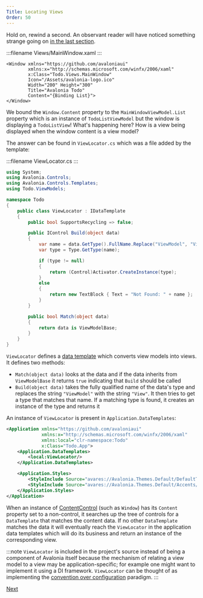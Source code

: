 ```yaml
---
Title: Locating Views
Order: 50
---
```


Hold on, rewind a second. An observant reader will have noticed something strange going on
[in the last section](/docs/tutorial/wiring-up-views#update-mainwindow).

:::filename
Views/MainWindow.xaml
:::
```xml{8}
<Window xmlns="https://github.com/avaloniaui"
        xmlns:x="http://schemas.microsoft.com/winfx/2006/xaml"
        x:Class="Todo.Views.MainWindow"
        Icon="/Assets/avalonia-logo.ico"
        Width="200" Height="300"
        Title="Avalonia Todo"
        Content="{Binding List}">
</Window>
```

We bound the `Window.Content` property to the `MainWindowViewModel.List` property which is an
instance of `TodoListViewModel` but the window is displaying a `TodoListView`! What's happening
here? How is a view being displayed when the window content is a view model?

The answer can be found in `ViewLocator.cs` which was a file added by the template:

:::filename
ViewLocator.cs
:::
```csharp
using System;
using Avalonia.Controls;
using Avalonia.Controls.Templates;
using Todo.ViewModels;

namespace Todo
{
    public class ViewLocator : IDataTemplate
    {
        public bool SupportsRecycling => false;

        public IControl Build(object data)
        {
            var name = data.GetType().FullName.Replace("ViewModel", "View");
            var type = Type.GetType(name);

            if (type != null)
            {
                return (Control)Activator.CreateInstance(type);
            }
            else
            {
                return new TextBlock { Text = "Not Found: " + name };
            }
        }

        public bool Match(object data)
        {
            return data is ViewModelBase;
        }
    }
}
```

`ViewLocator` defines a [data template](/docs/templates/datatemplate) which converts view models
into views. It defines two methods:

- `Match(object data)` looks at the data and if the data inherits from `ViewModelBase` it returns
  `true` indicating that `Build` should be called
- `Build(object data)` takes the fully qualified name of the data's type and replaces the string
  `"ViewModel"` with the string `"View"`. It then tries to get a type that matches that name. If
  a matching type is found, it creates an instance of the type and returns it

An instance of `ViewLocator` is present in `Application.DataTemplates`:

```xml
<Application xmlns="https://github.com/avaloniaui"
             xmlns:x="http://schemas.microsoft.com/winfx/2006/xaml"
             xmlns:local="clr-namespace:Todo"
             x:Class="Todo.App">
    <Application.DataTemplates>
        <local:ViewLocator/>
    </Application.DataTemplates>

    <Application.Styles>
        <StyleInclude Source="avares://Avalonia.Themes.Default/DefaultTheme.xaml"/>
        <StyleInclude Source="avares://Avalonia.Themes.Default/Accents/BaseLight.xaml"/>
    </Application.Styles>
</Application>
```

When an instance of [ContentControl](/docs/controls/contentcontrol) (such as `Window`) has its
`Content` property set to a non-control, it searches up the tree of controls for a `DataTemplate`
that matches the content data. If no other `DataTemplate` matches the data it will eventually
reach the `ViewLocator` in the application data templates which will do its business and
return an instance of the corresponding view.

:::note
`ViewLocator` is included in the project's source instead of being a component of Avalonia itself
because the mechanism of relating a view model to a view may be application-specific; for example
one might want to implement it using a DI framework. `ViewLocator` can be thought of as
implementing the
[convention over configuration](https://en.wikipedia.org/wiki/Convention_over_configuration)
paradigm.
:::

<a class="btn btn-primary" role="button" href="adding-new-items">
    Next
</a>
